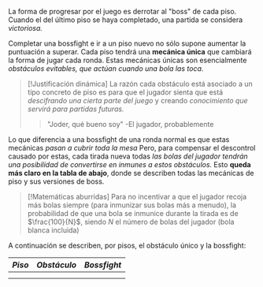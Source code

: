 La forma de progresar por el juego es derrotar al "boss" de cada piso. Cuando el del último piso se haya completado, una partida se considera *victoriosa.*

Completar una bossfight e ir a un piso nuevo no sólo supone aumentar la puntuación a superar. Cada piso tendrá una **mecánica única** que cambiará la forma de jugar cada ronda. Estas mecánicas únicas son esencialmente *obstáculos evitables, que actúan cuando una bola las toca*. 

>[!Justificación dinámica]
>La razón cada obstáculo está asociado a un tipo concreto de piso es para que el jugador sienta que está *descifrando una cierta parte del juego* y creando *conocimiento que servirá para partidas futuras.*
>> "Joder, qué bueno soy" -El jugador, probablemente

Lo que diferencia a una bossfight de una ronda normal es que estas mecánicas *pasan a cubrir toda la mesa* Pero, para compensar el descontrol causado por estas, cada tirada nueva todas *las bolas del jugador tendrán una posibilidad de convertirse en inmunes a estos obstáculos.* Esto **queda más claro en la tabla de abajo**, donde se describen todas las mecánicas de piso y sus versiones de boss.

>[!Matemáticas aburridas]
>Para no incentivar a que el jugador recoja más bolas siempre (para inmunizar sus bolas más a menudo), la probabilidad de que una bola se inmunice durante la tirada es de $\frac{100}{N}$, siendo $N$ el número de bolas del jugador (bola blanca incluida)

A continuación se describen, por pisos, el obstáculo único y la bossfight:

| *Piso* | *Obstáculo* | *Bossfight* |
| ------ | ----------- | ----------- |
|        |             |             |
|        |             |             |




